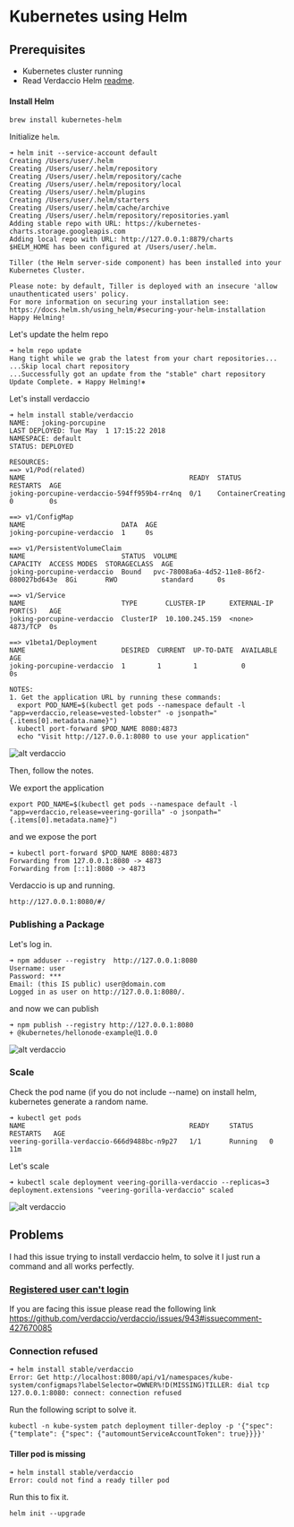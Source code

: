 # Kubernetes using Helm


## Prerequisites

* Kubernetes cluster running
* Read Verdaccio Helm [readme]( https://github.com/kubernetes/charts/blob/master/stable/verdaccio/README.md).

#### Install Helm

```
brew install kubernetes-helm
```

Initialize `helm`.

```
➜ helm init --service-account default
Creating /Users/user/.helm
Creating /Users/user/.helm/repository
Creating /Users/user/.helm/repository/cache
Creating /Users/user/.helm/repository/local
Creating /Users/user/.helm/plugins
Creating /Users/user/.helm/starters
Creating /Users/user/.helm/cache/archive
Creating /Users/user/.helm/repository/repositories.yaml
Adding stable repo with URL: https://kubernetes-charts.storage.googleapis.com
Adding local repo with URL: http://127.0.0.1:8879/charts
$HELM_HOME has been configured at /Users/user/.helm.

Tiller (the Helm server-side component) has been installed into your Kubernetes Cluster.

Please note: by default, Tiller is deployed with an insecure 'allow unauthenticated users' policy.
For more information on securing your installation see: https://docs.helm.sh/using_helm/#securing-your-helm-installation
Happy Helming!
```

Let's update the helm repo

```
➜ helm repo update
Hang tight while we grab the latest from your chart repositories...
...Skip local chart repository
...Successfully got an update from the "stable" chart repository
Update Complete. ⎈ Happy Helming!⎈
```

Let's install verdaccio

```
➜ helm install stable/verdaccio
NAME:   joking-porcupine
LAST DEPLOYED: Tue May  1 17:15:22 2018
NAMESPACE: default
STATUS: DEPLOYED

RESOURCES:
==> v1/Pod(related)
NAME                                         READY  STATUS             RESTARTS  AGE
joking-porcupine-verdaccio-594ff959b4-rr4nq  0/1    ContainerCreating  0         0s

==> v1/ConfigMap
NAME                        DATA  AGE
joking-porcupine-verdaccio  1     0s

==> v1/PersistentVolumeClaim
NAME                        STATUS  VOLUME                                    CAPACITY  ACCESS MODES  STORAGECLASS  AGE
joking-porcupine-verdaccio  Bound   pvc-78008a6a-4d52-11e8-86f2-080027bd643e  8Gi       RWO           standard      0s

==> v1/Service
NAME                        TYPE       CLUSTER-IP      EXTERNAL-IP  PORT(S)   AGE
joking-porcupine-verdaccio  ClusterIP  10.100.245.159  <none>       4873/TCP  0s

==> v1beta1/Deployment
NAME                        DESIRED  CURRENT  UP-TO-DATE  AVAILABLE  AGE
joking-porcupine-verdaccio  1        1        1           0          0s

NOTES:
1. Get the application URL by running these commands:
  export POD_NAME=$(kubectl get pods --namespace default -l "app=verdaccio,release=vested-lobster" -o jsonpath="{.items[0].metadata.name}")
  kubectl port-forward $POD_NAME 8080:4873
  echo "Visit http://127.0.0.1:8080 to use your application"

```

![alt verdaccio](media/kubernetes_dashboard.png "verdaccio app")

Then, follow the notes.

We export the application

```
export POD_NAME=$(kubectl get pods --namespace default -l "app=verdaccio,release=veering-gorilla" -o jsonpath="{.items[0].metadata.name}")
```
and we expose the port

```
➜ kubectl port-forward $POD_NAME 8080:4873
Forwarding from 127.0.0.1:8080 -> 4873
Forwarding from [::1]:8080 -> 4873
```

Verdaccio is up and running.

```
http://127.0.0.1:8080/#/
```

### Publishing a Package

Let's log in.

```
➜ npm adduser --registry  http://127.0.0.1:8080
Username: user
Password: ***
Email: (this IS public) user@domain.com
Logged in as user on http://127.0.0.1:8080/.
```

and now we can publish

```
➜ npm publish --registry http://127.0.0.1:8080
+ @kubernetes/hellonode-example@1.0.0
```

![alt verdaccio](media/kubernetes_verdaccio.png "verdaccio app")

### Scale

Check the pod name (if you do not include --name) on install helm, kubernetes generate a random name.

```
➜ kubectl get pods                                    
NAME                                         READY     STATUS    RESTARTS   AGE
veering-gorilla-verdaccio-666d9488bc-n9p27   1/1       Running   0          11m
```
Let's scale 

```
➜ kubectl scale deployment veering-gorilla-verdaccio --replicas=3 
deployment.extensions "veering-gorilla-verdaccio" scaled
```

![alt verdaccio](media/kubernetes_scale.png "verdaccio scaled")

## Problems

I had this issue trying to install verdaccio helm, to solve it I just run a command and all works perfectly.

### [Registered user can't login](https://github.com/verdaccio/verdaccio/issues/943)

If you are facing this issue please read the following link https://github.com/verdaccio/verdaccio/issues/943#issuecomment-427670085

### Connection refused

```
➜ helm install stable/verdaccio
Error: Get http://localhost:8080/api/v1/namespaces/kube-system/configmaps?labelSelector=OWNER%!D(MISSING)TILLER: dial tcp 127.0.0.1:8080: connect: connection refused
```

Run the following script to solve it.

```
kubectl -n kube-system patch deployment tiller-deploy -p '{"spec": {"template": {"spec": {"automountServiceAccountToken": true}}}}'
```

#### Tiller pod is missing 

```
➜ helm install stable/verdaccio
Error: could not find a ready tiller pod
```
Run this to fix it.

```
helm init --upgrade
```
